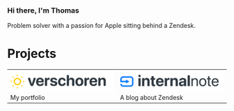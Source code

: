 ### Hi there, I'm Thomas
Problem solver with a passion for Apple sitting behind a Zendesk.

# Projects
<table style="border: none;">
<tr style="border:none;">
  <td style="width:50%;border:none;" valign="top">
    <a href="https://verschoren.com?utm_source=github" target="_blank"><img width="100%" style="max-width:250px" src="verschoren.png"></a><br>
    My portfolio
    </td>
    <td style="width:50%;border:none;" valign="top">
    <a href="https://internalnote.com?utm_source=github" target="_blank"> <img width="100%" style="max-width:250px" src="internalnote.png"></a><br>
    A blog about Zendesk
    </td>
  </tr>
</table>